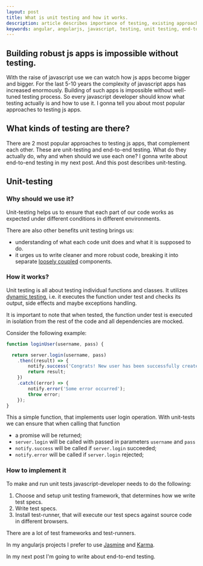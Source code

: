 ```yaml
---
layout: post
title: What is unit testing and how it works.
description: article describes importance of testing, existing approaches to testing, what is unit testing and how it works. 
keywords: angular, angularjs, javascript, testing, unit testing, end-to-end testing, karma, jasmine, TDD, test-driven development 
---
```


## Building robust js apps is impossible without testing.
With the raise of javascript use we can watch how js apps become bigger and bigger.
For the last 5-10 years the complexity of javascript apps has increased enormously.
Building of such apps is impossible without well-tuned testing process.
So every javascript developer should know what testing actually is and how to use it.
I gonna tell you about most popular approaches to testing js apps.

## What kinds of testing are there?
There are 2 most popular approaches to testing js apps, that complement each other.
These are unit-testing and end-to-end testing.
What do they actually do, why and when should we use each one?
I gonna write about end-to-end testing in my next post.
And this post describes unit-testing.

## Unit-testing
### Why should we use it?
Unit-testing helps us to ensure that each part of our code works as expected under different conditions in different environments.

There are also other benefits unit testing brings us:

- understanding of what each code unit does and what it is supposed to do.
- it urges us to write cleaner and more robust code, breaking it into separate [loosely coupled](https://www.wikiwand.com/en/Loose_coupling) components.

### How it works?
Unit testing is all about testing individual functions and classes.
It utilizes [dynamic testing](https://www.wikiwand.com/en/Dynamic_testing),
i.e. it executes the function under test and checks its output, side effects and maybe exceptions handling.

It is important to note that when tested, the function under test is executed in isolation from the rest of the code and all dependencies are mocked.

Consider the following example:

```js
function loginUser(username, pass) {

  return server.login(username, pass)
    .then((result) => {
        notify.success('Congrats! New user has been successfully created');
        return result;
    })
    .catch((error) => {
        notify.error('Some error occurred');
        throw error;
    });
}
```

This a simple function, that implements user login operation.
With unit-tests we can ensure that when calling that function

- a promise will be returned;
- `server.login` will be called with passed in parameters `username` and `pass`
- `notify.success` will be called if `server.login` succeeded;
- `notify.error` will be called if `server.login` rejected;

### How to implement it
To make and run unit tests javascript-developer needs to do the following:

1. Choose and setup unit testing framework, that determines how we write test specs.
2. Write test specs.
3. Install test-runner, that will execute our test specs against source code in different browsers.

There are a lot of test frameworks and test-runners.

In my angularjs projects I prefer to use [Jasmine](http://jasmine.github.io/) and [Karma](http://karma-runner.github.io/).


In my next post I'm going to write about end-to-end testing.